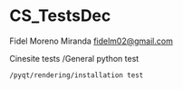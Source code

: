 # CS_TestsDec

 Fidel Moreno Miranda
 fidelm02@gmail.com

Cinesite tests
	/General python test

	/pyqt/rendering/installation test





